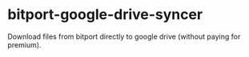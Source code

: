 # bitport-google-drive-syncer
Download files from bitport directly to google drive (without paying for premium).
